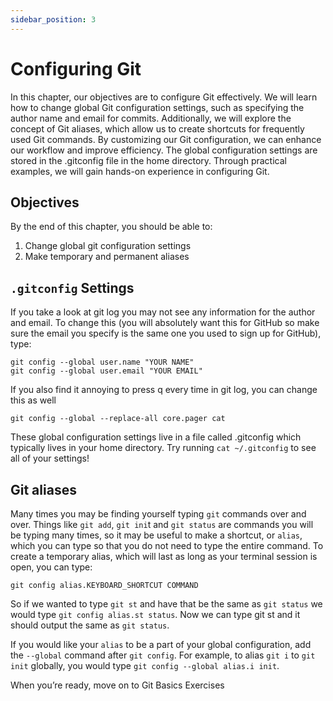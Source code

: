 ```yaml
---
sidebar_position: 3
---
```


# Configuring Git

In this chapter, our objectives are to configure Git effectively. We will learn how to change global Git configuration settings, such as specifying the author name and email for commits. Additionally, we will explore the concept of Git aliases, which allow us to create shortcuts for frequently used Git commands. By customizing our Git configuration, we can enhance our workflow and improve efficiency. The global configuration settings are stored in the .gitconfig file in the home directory. Through practical examples, we will gain hands-on experience in configuring Git.

## Objectives

By the end of this chapter, you should be able to:

1. Change global git configuration settings
2. Make temporary and permanent aliases

## `.gitconfig` Settings

If you take a look at git log you may not see any information for the author and email. To change this (you will absolutely want this for GitHub so make sure the email you specify is the same one you used to sign up for GitHub), type:

```console
git config --global user.name "YOUR NAME"
git config --global user.email "YOUR EMAIL"
```


If you also find it annoying to press q every time in git log, you can change this as well

```console
git config --global --replace-all core.pager cat
```

These global configuration settings live in a file called .gitconfig which typically lives in your home directory. Try running `cat ~/.gitconfig` to see all of your settings!

## Git aliases

Many times you may be finding yourself typing `git` commands over and over. Things like `git add`, `git ini`t and `git status` are commands you will be typing many times, so it may be useful to make a shortcut, or `alias`, which you can type so that you do not need to type the entire command. To create a temporary alias, which will last as long as your terminal session is open, you can type:

```console
git config alias.KEYBOARD_SHORTCUT COMMAND
```

So if we wanted to type `git st` and have that be the same as `git status` we would type `git config alias.st status`. Now we can type git st and it should output the same as `git status`.

If you would like your `alias` to be a part of your global configuration, add the `--global` command after `git config`. For example, to alias `git i` to `git init` globally, you would type `git config --global alias.i init`.

When you’re ready, move on to Git Basics Exercises
